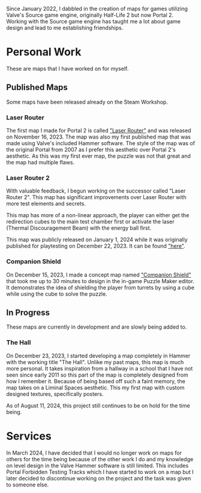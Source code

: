 Since January 2022, I dabbled in the creation of maps for games utilizing Valve's Source game engine, originally Half-Life 2 but now Portal 2. Working with the Source game engine has taught me a lot about game design and lead to me establishing friendships.

# Personal Work 
These are maps that I have worked on for myself. 

## Published Maps
Some maps have been released already on the Steam Workshop.

### Laser Router
The first map I made for Portal 2 is called ["Laser Router"](https://steamcommunity.com/sharedfiles/filedetails/?id=3068699712) and was released on November 16, 2023. The map was also my first published map that was made using Valve's included Hammer software. The style of the map was of the original Portal from 2007 as I prefer this aesthetic over Portal 2's aesthetic. As this was my first ever map, the puzzle was not that great and the map had multiple flaws.

### Laser Router 2
With valuable feedback, I begun working on the successor called "Laser Router 2". This map has significant improvements over Laser Router with more test elements and secrets.

This map has more of a non-linear approach, the player can either get the redirection cubes to the main test chamber first or activate the laser (Thermal Discouragement Beam) with the energy ball first.

This map was publicly released on January 1, 2024 while it was originally published for playtesting on December 22, 2023. It can be found ["here"](https://steamcommunity.com/sharedfiles/filedetails/?id=3120435680).

### Companion Shield
On December 15, 2023, I made a concept map named ["Companion Shield"](https://steamcommunity.com/sharedfiles/filedetails/?id=3114962594) that took me up to 30 minutes to design in the in-game Puzzle Maker editor. It demonstrates the idea of shielding the player from turrets by using a cube while using the cube to solve the puzzle.

## In Progress
These maps are currently in development and are slowly being added to.

### The Hall
On December 23, 2023, I started developing a map completely in Hammer with the working title "The Hall". Unlike my past maps, this map is much more personal. It takes inspiration from a hallway in a school that I have not seen since early 2011 so this part of the map is completely designed from how I remember it. Because of being based off such a faint memory, the map takes on a Liminal Spaces aesthetic. This my first map with custom designed textures, specifically posters.

As of August 11, 2024, this project still continues to be on hold for the time being. 

# Services
In March 2024, I have decided that I would no longer work on maps for others for the time being because of the other work I do and my knowledge on level design in the Valve Hammer software is still limited. This includes Portal Forbidden Testing Tracks which I have started to work on a map but I later decided to discontinue working on the project and the task was given to someone else.